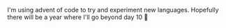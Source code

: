 I'm using advent of code to try and experiment new languages. Hopefully there will be a year where I'll go beyond day 10 🫣
